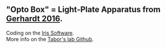 
## "Opto Box" = Light-Plate Apparatus from [Gerhardt 2016](https://www.nature.com/articles/srep35363).
Coding on the [Iris Software](http://taborlab.github.io/Iris/). <br/>
More info on the [Tabor's lab Github](https://github.com/taborlab/LPA-hardware).
